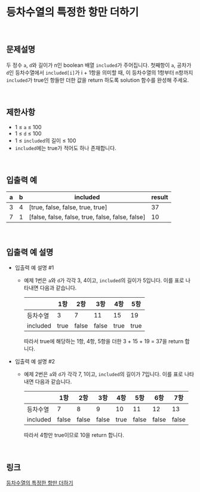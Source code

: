 # 등차수열의 특정한 항만 더하기

<br>

## 문제설명
두 정수 `a`, `d`와 길이가 n인 boolean 배열 `included`가 주어집니다. 첫째항이 `a`, 공차가 `d`인 등차수열에서 `included[i]`가 i + 1항을 의미할 때, 이 등차수열의 1항부터 n항까지 `included`가 true인 항들만 더한 값을 return 하도록 solution 함수를 완성해 주세요.

<br>

## 제한사항
- 1 ≤ `a` ≤ 100
- 1 ≤ `d` ≤ 100
- 1 ≤ `included`의 길이 ≤ 100
- `included`에는 true가 적어도 하나 존재합니다.

<br>

## 입출력 예
| a | b | included | result |
|---|---|---|---|
| 3 | 4 | [true, false, false, true, true] | 37 |
| 7 | 1 | [false, false, false, true, false, false, false] | 10 |

<br>

## 입출력 예 설명
- 입출력 예 설명 #1
    - 예제 1번은 `a`와 `d`가 각각 3, 4이고, `included`의 길이가 5입니다. 이를 표로 나타내면 다음과 같습니다.

        | | 1항 | 2항 | 3항 | 4항 | 5항 |
        |---|---|---|---|---|---|
        | 등차수열 | 3 | 7 | 11 | 15 | 19 |
        | included | true | false | false | true | true |

        따라서 true에 해당하는 1항, 4항, 5항을 더한 3 + 15 + 19 = 37을 return 합니다.

- 입출력 예 설명 #2
    - 예제 2번은 `a`와 `d`가 각각 7, 1이고, `included`의 길이가 7입니다. 이를 표로 나타내면 다음과 같습니다.

        | | 1항 | 2항 | 3항 | 4항 | 5항 | 6항 | 7항 |
        |---|---|---|---|---|---|---|---|
        | 등차수열 | 7 | 8 | 9 | 10 | 11 | 12 | 13 |
        | included | false | false | false | true | false | false | false |

        따라서 4항만 true이므로 10을 return 합니다.

<br>

## 링크
[등차수열의 특정한 항만 더하기](https://school.programmers.co.kr/learn/courses/30/lessons/181931)

